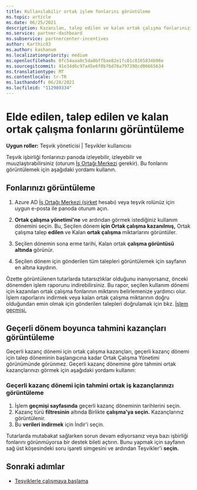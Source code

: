 ```yaml
---
title: Kullanılabilir ortak işlem fonlarını görüntüleme
ms.topic: article
ms.date: 06/25/2021
description: Kazanılan, talep edilen ve kalan ortak çalışma fonlarınızı görüntülemeyi, sona erme tarihlerini görüntülemeyi ve tutarsız tutarları muhtıra yapmayı öğrenin.
ms.service: partner-dashboard
ms.subservice: partnercenter-incentives
author: Karthic83
ms.author: kashanum
ms.localizationpriority: medium
ms.openlocfilehash: 0fc54aaa8c5da8bffbae82e1fc01c8165834b96e
ms.sourcegitcommit: 41e34d6c97a45e6f0b76d76a797398cd06665634
ms.translationtype: MT
ms.contentlocale: tr-TR
ms.lasthandoff: 06/28/2021
ms.locfileid: "112989334"
---
```

# <a name="view-available-earned-claimed-and-remaining-co-op-funds"></a>Elde edilen, talep edilen ve kalan ortak çalışma fonlarını görüntüleme

**Uygun roller:** Teşvik yöneticisi | Teşvikler kullanıcısı

Teşvik işbirliği fonlarınızı panoda izleyebilir, izleyebilir ve muuzlaştırabilirsiniz (oturum [İş Ortağı Merkezi](https://partner.microsoft.com/dashboard/) gerekir). Bu fonlarını görüntülemek için aşağıdaki yordamı kullanın.

## <a name="view-your-funds"></a>Fonlarınızı görüntüleme

1. Azure AD [İş Ortağı Merkezi (şirket](https://partner.microsoft.com/dashboard/) hesabı) veya teşvik rolünüz için uygun e-posta ile panoda oturum açın.

2. **Ortak çalışma yönetimi'ne** ve ardından görmek istediğiniz kullanım dönemini seçin. Bu, Seçilen dönem **için Ortak çalışma kazanılmış,** Ortak çalışma talep **edilen** ve Kalan **ortak çalışma** miktarlarını görüntüler.

3. Seçilen dönemin sona erme tarihi, Kalan ortak **çalışma görüntüsü altında** görünür.  

4. Seçilen dönem için gönderilen tüm talepleri görüntülemek için sayfanın en altına kaydırın.

Özette görüntülenen tutarlarda tutarsızlıklar olduğunu inanıyorsanız, önceki dönemden işlem raporunu indirebilirsiniz. Bu rapor, seçilen kullanım dönemi için kazanılan ortak çalışma fonlarının miktarını belirlemenize yardımcı olur. İşlem raporlarını indirmek veya kalan ortak çalışma miktarının doğru olduğundan emin olmak için gönderilen talepleri doğrulamak için bkz. [İşlem geçmişi.](./payout-statement.md#transaction-history)

## <a name="view-estimated-earnings-during-the-current-period"></a>Geçerli dönem boyunca tahmini kazançları görüntüleme
Geçerli kazanç dönemi için ortak çalışma kazançları, geçerli kazanç dönemi için talep döneminin başlangıcına kadar Ortak Çalışma Yönetimi görünümünde görünmez. Geçerli kazanç dönemine göre tahmini ortak kazançlarınızı görmek için aşağıdaki yordamı kullanın:

### <a name="view-your-estimated-co-op-earnings-for-the-current-earning-period"></a>Geçerli kazanç dönemi için tahmini ortak iş kazançlarınızı görüntüleme

1. İşlem **geçmişi sayfasında** geçerli kazanç döneminin tarihlerini seçin.
2. Kazanç türü **filtresinin** altında Birlikte **çalışma'ya seçin.** Kazançlarınız görüntülenir.
3. Bu **verileri indirmek** için İndir'i seçin.

Tutarlarda mutabakat sağlarken sorun devam ediyorsanız veya bazı işbirliği fonlarını görünmüyorsa bir destek bileti açtırın. Bunu yapmak için sayfanın sağ üst köşesindeki soru işareti simgesini ve ardından Teşvikler'i **seçin.**

## <a name="next-steps"></a>Sonraki adımlar

- [Teşviklerle çalışmaya başlama](incentives-get-started-intro.md)
